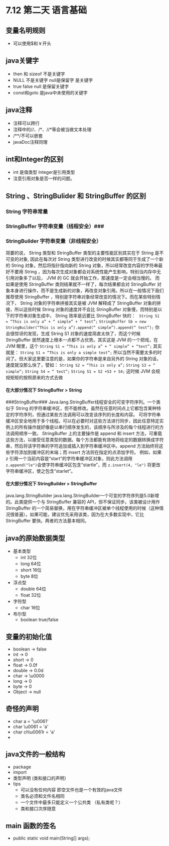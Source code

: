 # 7.12 第二天 语言基础 #
## 变量名明规则 ##
- 可以使用$和￥开头
 
## java关键字 ##
- then 和 sizeof 不是关键字
- NULL 不是关键字 null是保留字  是关键字
- true false null 是保留关键字
- const和goto 是java中未使用的关键字
## java注释 ##
- 注释可以跨行
- 注释中的//、/*、//*等会被当做文本处理
- /**/不可以嵌套 
- javaDoc注释同理

## int和Integer的区别 ##
- int 是值类型 Integer是引用类型
- 注意引用对象是否一样的问题。


## String 、StringBulider 和 StringBuffer 的区别 ##

### String 字符串常量 ###
### StringBuffer 字符串变量（线程安全）###
### StringBuilder 字符串变量（非线程安全） ###

 简要的说， String 类型和 StringBuffer 类型的主要性能区别其实在于 String 是不可变的对象, 因此在每次对 String 类型进行改变的时候其实都等同于生成了一个新的 String 对象，然后将指针指向新的 String 对象，所以经常改变内容的字符串最好不要用 String ，因为每次生成对象都会对系统性能产生影响，特别当内存中无引用对象多了以后， JVM 的 GC 就会开始工作，那速度是一定会相当慢的。
 而如果是使用 StringBuffer 类则结果就不一样了，每次结果都会对 StringBuffer 对象本身进行操作，而不是生成新的对象，再改变对象引用。所以在一般情况下我们推荐使用 StringBuffer ，特别是字符串对象经常改变的情况下。而在某些特别情况下， String 对象的字符串拼接其实是被 JVM 解释成了 StringBuffer 对象的拼接，所以这些时候 String 对象的速度并不会比 StringBuffer 对象慢，而特别是以下的字符串对象生成中， String 效率是远要比 StringBuffer 快的：
` String S1 = “This is only a” + “ simple” + “ test”;`
 `StringBuffer Sb = new StringBuilder(“This is only a”).append(“ simple”).append(“ test”);`
 你会很惊讶的发现，生成 String S1 对象的速度简直太快了，而这个时候 StringBuffer 居然速度上根本一点都不占优势。其实这是 JVM 的一个把戏，在 JVM 眼里，这个
 `String S1 = “This is only a” + “ simple” + “test”;` 其实就是：
 `String S1 = “This is only a simple test”;`
 所以当然不需要太多的时间了。但大家这里要注意的是，如果你的字符串是来自另外的 String 对象的话，速度就没那么快了，譬如：
`String S2 = “This is only a”;`
`String S3 = “ simple”;`
`String S4 = “ test”;`
`String S1 = S2 +S3 + S4;`
这时候 JVM 会规规矩矩的按照原来的方式去做

#### 在大部分情况下 StringBuffer > String ####
###StringBuffer###
Java.lang.StringBuffer线程安全的可变字符序列。一个类似于 String 的字符串缓冲区，但不能修改。虽然在任意时间点上它都包含某种特定的字符序列，但通过某些方法调用可以改变该序列的长度和内容。
可将字符串缓冲区安全地用于多个线程。可以在必要时对这些方法进行同步，因此任意特定实例上的所有操作就好像是以串行顺序发生的，该顺序与所涉及的每个线程进行的方法调用顺序一致。
StringBuffer 上的主要操作是 append 和 insert 方法，可重载这些方法，以接受任意类型的数据。每个方法都能有效地将给定的数据转换成字符串，然后将该字符串的字符追加或插入到字符串缓冲区中。append 方法始终将这些字符添加到缓冲区的末端；而 insert 方法则在指定的点添加字符。
例如，如果 z 引用一个当前内容是“start”的字符串缓冲区对象，则此方法调用` z.append("le") `会使字符串缓冲区包含“startle”，而 `z.insert(4, "le")` 将更改字符串缓冲区，使之包含“starlet”。
#### 在大部分情况下 StringBuilder > StringBuffer ####
java.lang.StringBuilder
java.lang.StringBuilder一个可变的字符序列是5.0新增的。此类提供一个与 StringBuffer 兼容的 API，但不保证同步。该类被设计用作 StringBuffer 的一个简易替换，用在字符串缓冲区被单个线程使用的时候（这种情况很普遍）。如果可能，建议优先采用该类，因为在大多数实现中，它比 StringBuffer 要快。两者的方法基本相同。

## java的原始数据类型 ##
- 基本类型
	- int 32位
	- long 64位
	- short 16位
	- byte 8位
- 浮点型  
	- double 64位
	- float 32位
- 字符型
 	- char 16位
- 布尔型
	- boolean true/false

## 变量的初始化值 ##
- boolean -> false 
- int -> 0
- short -> 0
- float -> 0.0f
- double -> 0.0d
- char -> \u0000
- long -> 0
- byte -> 0
- Object -> null

## 奇怪的声明 ##
- char a = '\u0061'
- char \u0061 = 'a'
- char ch\u0061r = 'a'
- 
## java文件的一般结构 ##
- package
- import
- 类型声明 (类和接口的声明）
- tips
	- 可以没有任何内容 即空文件也是一个有效的java文件
	- 类名必须和文件名相同
	- 一个文件中最多只能定义一个公共类 （私有类呢？）
	- 类和接口次序随意


## main 函数的签名 ##
- public static void main(String[] args);

